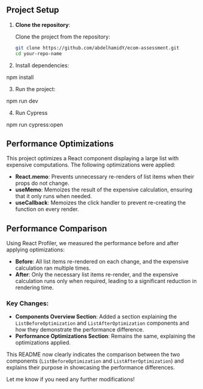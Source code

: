 ## Project Setup

1. **Clone the repository**:

   Clone the project from the repository:

   ```bash
   git clone https://github.com/abdelhamidY/ecom-assessment.git
   cd your-repo-name

   ```

2. Install dependencies:

npm install

3. Run the project:

npm run dev

4. Run Cypress

npm run cypress:open

## Performance Optimizations

This project optimizes a React component displaying a large list with expensive computations. The following optimizations were applied:

- **React.memo**: Prevents unnecessary re-renders of list items when their props do not change.
- **useMemo**: Memoizes the result of the expensive calculation, ensuring that it only runs when needed.
- **useCallback**: Memoizes the click handler to prevent re-creating the function on every render.

## Performance Comparison

Using React Profiler, we measured the performance before and after applying optimizations:

- **Before**: All list items re-rendered on each change, and the expensive calculation ran multiple times.
- **After**: Only the necessary list items re-render, and the expensive calculation runs only when required, leading to a significant reduction in rendering time.

### Key Changes:

- **Components Overview Section**: Added a section explaining the `ListBeforeOptimization` and `ListAfterOptimization` components and how they demonstrate the performance difference.
- **Performance Optimizations Section**: Remains the same, explaining the optimizations applied.

This README now clearly indicates the comparison between the two components (`ListBeforeOptimization` and `ListAfterOptimization`) and explains their purpose in showcasing the performance differences.

Let me know if you need any further modifications!
